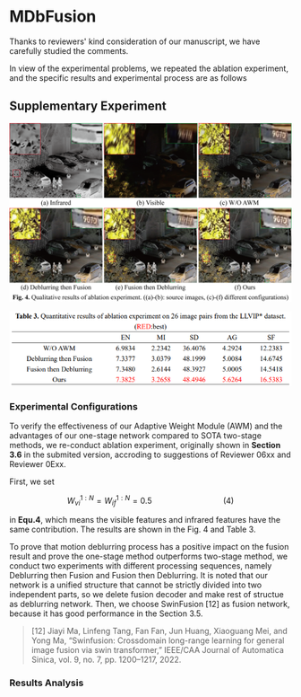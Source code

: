 # MDbFusion

&#x9;Thanks to reviewers' kind consideration of our manuscript, we have carefully studied the comments.

&#x9;In view of the experimental problems, we repeated the ablation experiment, and the specific results and experimental process are as follows

## Supplementary Experiment

![Qualitative Result](https://github.com/TakeMeOff/MDbFusion/blob/main/fig/Qualitative%20Experiment.png)

![Quantitative Result](https://github.com/TakeMeOff/MDbFusion/blob/main/fig/Quantitative%20Experiment.png)

### Experimental Configurations

&#x9;To verify the effectiveness of our Adaptive Weight Module (AWM) and the advantages of our one-stage network compared to SOTA two-stage methods, we re-conduct ablation experiment, originally shown in **Section 3.6** in the submited version, accroding to suggestions of Reviewer 06xx and Reviewer 0Exx.

&#x9;First, we set&#x20;

```math
W_{vi}^{1:N} = W_{if}^{1:N} = 0.5 \qquad\qquad\qquad\qquad(4)
```

&#x9;in **Equ.4**, which means the visible features and infrared features have the same contribution. The results are shown in the Fig. 4 and Table 3.

&#x9;To prove that motion deblurring process has a positive impact on the fusion result and prove the one-stage method outperforms two-stage method, we conduct two experiments with different processing sequences, namely Deblurring then Fusion and Fusion then Deblurring. It is noted that our network is a unified structure that cannot be strictly divided into two independent parts, so we delete fusion decoder and make rest of structue as deblurring network. Then, we choose SwinFusion \[12] as fusion network, because it has good performance in the Section 3.5.

> \[12] Jiayi Ma, Linfeng Tang, Fan Fan, Jun Huang, Xiaoguang Mei, and Yong Ma, “Swinfusion: Crossdomain long-range learning for general image fusion via&#x20;
swin transformer,” IEEE/CAA Journal of Automatica Sinica, vol. 9, no. 7, pp. 1200–1217, 2022.

### Results Analysis
